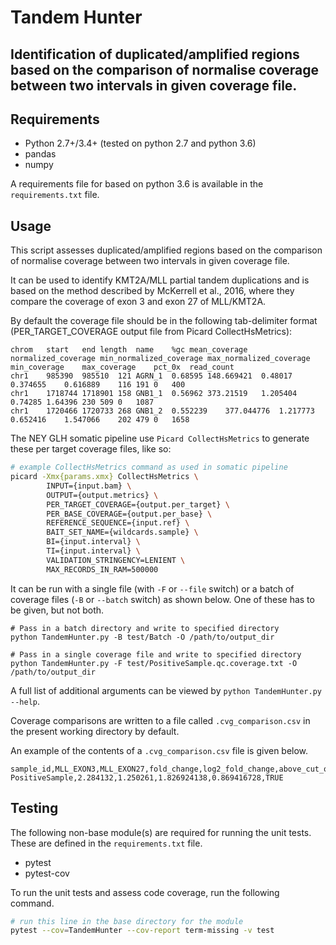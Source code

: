 # Tandem Hunter
## Identification of duplicated/amplified regions based on the comparison of normalise coverage between two intervals in given coverage file.

## Requirements
-   Python 2.7+/3.4+ (tested on python 2.7 and python 3.6)
-   pandas
-   numpy

A requirements file for based on python 3.6 is available in the `requirements.txt` file.

## Usage
This script assesses duplicated/amplified regions based on the comparison of
normalise coverage between two intervals in given coverage file.

It can be used to identify KMT2A/MLL partial tandem duplications and is based on
the method described by McKerrell et al., 2016, where they compare
the coverage of exon 3 and exon 27 of MLL/KMT2A.

By default the coverage file should be in the following tab-delimiter format
(PER_TARGET_COVERAGE output file from Picard CollectHsMetrics):

```
chrom	start	end	length	name	%gc	mean_coverage	normalized_coverage	min_normalized_coverage	max_normalized_coverage	min_coverage	max_coverage	pct_0x	read_count
chr1	985390	985510	121	AGRN_1	0.68595	148.669421	0.48017	0.374655	0.616889	116	191	0	400
chr1	1718744	1718901	158	GNB1_1	0.56962	373.21519	1.205404	0.74285	1.64396	230	509	0	1087
chr1	1720466	1720733	268	GNB1_2	0.552239	377.044776	1.217773	0.652416	1.547066	202	479	0	1658
```

The NEY GLH somatic pipeline use `Picard CollectHsMetrics` to generate these per
target coverage files, like so:

```bash
# example CollectHsMetrics command as used in somatic pipeline
picard -Xmx{params.xmx} CollectHsMetrics \
        INPUT={input.bam} \
        OUTPUT={output.metrics} \
        PER_TARGET_COVERAGE={output.per_target} \
        PER_BASE_COVERAGE={output.per_base} \
        REFERENCE_SEQUENCE={input.ref} \
        BAIT_SET_NAME={wildcards.sample} \
        BI={input.interval} \
        TI={input.interval} \
        VALIDATION_STRINGENCY=LENIENT \
        MAX_RECORDS_IN_RAM=500000

```

It can be run with a single file (with `-F` or `--file` switch) or a batch of
coverage files (`-B` or `--batch` switch) as shown below. One of these has to be
given, but not both.

```
# Pass in a batch directory and write to specified directory
python TandemHunter.py -B test/Batch -O /path/to/output_dir

# Pass in a single coverage file and write to specified directory
python TandemHunter.py -F test/PositiveSample.qc.coverage.txt -O /path/to/output_dir
```

A full list of additional arguments can be viewed by `python TandemHunter.py --help`.

Coverage comparisons are written to a file called `.cvg_comparison.csv` in the present working directory by default.

An example of the contents of a `.cvg_comparison.csv` file is given below.

```
sample_id,MLL_EXON3,MLL_EXON27,fold_change,log2_fold_change,above_cut_off
PositiveSample,2.284132,1.250261,1.826924138,0.869416728,TRUE
```

## Testing
The following non-base module(s) are required for running the unit tests. These
are defined in the `requirements.txt` file.
-   pytest
-   pytest-cov

To run the unit tests and assess code coverage, run the following command.

```bash
# run this line in the base directory for the module
pytest --cov=TandemHunter --cov-report term-missing -v test
```

